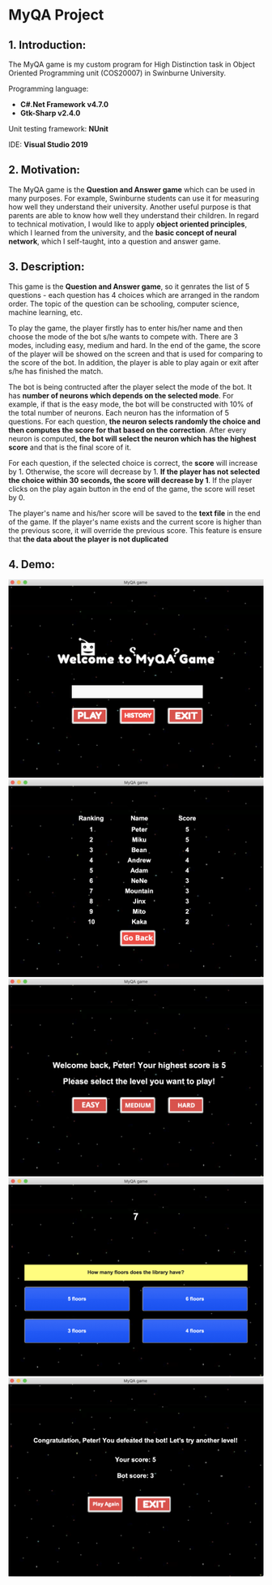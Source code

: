 # MyQA Project
## 1. Introduction:
The MyQA game is my custom program for High Distinction task in Object Oriented Programming unit (COS20007) in Swinburne University.

Programming language: 
* **C#.Net Framework v4.7.0**
* **Gtk-Sharp v2.4.0**

Unit testing framework: **NUnit**

IDE: **Visual Studio 2019**

## 2. Motivation:
The MyQA game is the **Question and Answer game** which can be used in many purposes. For example, Swinburne students can use it for measuring how well they understand their university. Another useful purpose is that parents are able to know how well they understand their children. In regard to technical motivation, I would like to apply **object oriented principles**, which I learned from the university, and the **basic concept of neural network**, which I self-taught, into a question and answer game.

## 3. Description:
This game is the **Question and Answer game**, so it genrates the list of 5 questions - each question has 4 choices which are arranged in the random order. The topic of the question can be schooling, computer science, machine learning, etc.

To play the game, the player firstly has to enter his/her name and then choose the mode of the bot s/he wants to compete with. There are 3 modes, including easy, medium and hard. In the end of the game, the score of the player will be showed on the screen and that is used for comparing to the score of the bot. In addition, the player is able to play again or exit after s/he has finished the match.

The bot is being contructed after the player select the mode of the bot. It has **number of neurons which depends on the selected mode**. For example, if that is the easy mode, the bot will be constructed with 10% of the total number of neurons. Each neuron has the information of 5 questions. For each question, **the neuron selects randomly the choice and then computes the score for that based on the correction**. After every neuron is computed, **the bot will select the neuron which has the highest score** and that is the final score of it.

For each question, if the selected choice is correct, the **score** will increase by 1. Otherwise, the score will decrease by 1. **If the player has not selected the choice within 30 seconds, the score will decrease by 1**. If the player clicks on the play again button in the end of the game, the score will reset by 0.

The player's name and his/her score will be saved to the **text file** in the end of the game. If the player's name exists and the current score is higher than the previous score, it will override the previous score. This feature is ensure that **the data about the player is not duplicated**

## 4. Demo:
![alt text](https://github.com/peterdu98/MyQA/blob/master/demo/OpeningScreen.png "The title screen of the game")
![alt text](https://github.com/peterdu98/MyQA/blob/master/demo/HistoryScreen.png "The history screen of the game")
![alt text](https://github.com/peterdu98/MyQA/blob/master/demo/ModeScreen%20(old).png "The mode screen of the game")
![alt text](https://github.com/peterdu98/MyQA/blob/master/demo/QuestionScreen.png "The question screen of the game")
![alt text](https://github.com/peterdu98/MyQA/blob/master/demo/ResultScreen(win).png "The result screen of the game")
